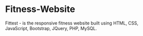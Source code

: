 # Fitness-Website
Fittest - is the responsive fitness website built using HTML, CSS, JavaScript, Bootstrap, JQuery, PHP, MySQL.
